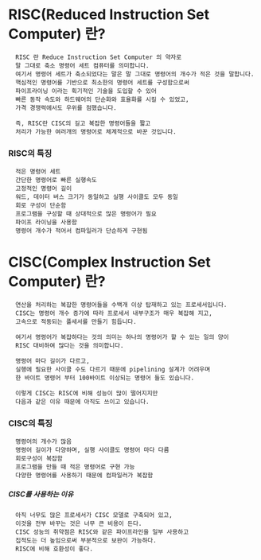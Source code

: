 # RISC(Reduced Instruction Set Computer) 란?

      RISC 란 Reduce Instruction Set Computer 의 약자로 
      말 그대로 축소 명령어 세트 컴퓨터를 의미합니다.
      여기서 명령어 세트가 축소되었다는 말은 말 그대로 명령어의 개수가 적은 것을 말합니다. 
      핵심적인 명령어를 기반으로 최소한의 명령어 세트를 구성함으로써 
      파이프라이닝 이라는 획기적인 기술을 도입할 수 있어 
      빠른 동작 속도와 하드웨어의 단순화와 효율화를 시킬 수 있었고, 
      가격 경쟁력에서도 우위를 점했습니다.

      즉, RISC란 CISC의 길고 복잡한 명령어들을 짧고 
      처리가 가능한 여러개의 명령어로 체계적으로 바꾼 것입니다.

### RISC의 특징

      적은 명령어 세트
      간단한 명령어로 빠른 실행속도
      고정적인 명령어 길이
      워드, 데이터 버스 크기가 동일하고 실행 사이클도 모두 동일
      회로 구성이 단순함
      프로그램을 구성할 때 상대적으로 많은 명령어가 필요
      파이프 라이닝을 사용함
      명령어 개수가 적어서 컴파일러가 단순하게 구현됨

# CISC(Complex Instruction Set Computer) 란?
      연산을 처리하는 복잡한 명령어들을 수백개 이상 탑재하고 있는 프로세서입니다. 
      CISC는 명령어 개수 증가에 따라 프로세서 내부구조가 매우 복잡해 지고, 
      고속으로 적동되는 플세서를 만들기 힘듭니다.

      여기서 명령어가 복잡하다는 것의 의미는 하나의 명령어가 할 수 있는 일의 양이 
      RISC 대비하여 많다는 것을 의미합니다. 
      
      명령어 마다 길이가 다르고, 
      실행에 필요한 사이클 수도 다르기 때문에 pipelining 설계가 어려우며 
      한 바이트 명령어 부터 100바이트 이상되는 명령어 들도 있습니다.

      이렇게 CISC는 RISC에 비해 성능이 많이 떨어지지만 
      다음과 같은 이유 때문에 아직도 쓰이고 있습니다.

### CISC의 특징
      명령어의 개수가 많음
      명령어 길이가 다양하며, 실행 사이클도 명령어 마다 다름
      회로구성이 복잡함
      프로그램을 만들 때 적은 명령어로 구현 가능
      다양한 명령어를 사용하기 때문에 컴파일러가 복잡함

##### CISC를 사용하는 이유

      아직 너무도 많은 프로세서가 CISC 모델로 구축되어 있고, 
      이것을 전부 바꾸는 것은 너무 큰 비용이 든다.
      CISC 성능의 취약점은 RISC와 같은 파이프라인을 일부 사용하고 
      집적도는 더 높임으로써 부분적으로 보완이 가능하다.
      RISC에 비해 호환성이 좋다.
